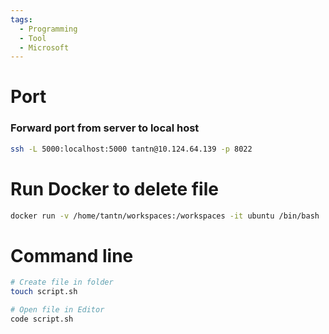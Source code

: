 ```yaml
---
tags:
  - Programming
  - Tool
  - Microsoft
---
```

# Port

### Forward port from server to local host

```bash
ssh -L 5000:localhost:5000 tantn@10.124.64.139 -p 8022
```

# Run Docker to delete file

```bash
docker run -v /home/tantn/workspaces:/workspaces -it ubuntu /bin/bash
```

# Command line

```bash
# Create file in folder
touch script.sh

# Open file in Editor
code script.sh
```